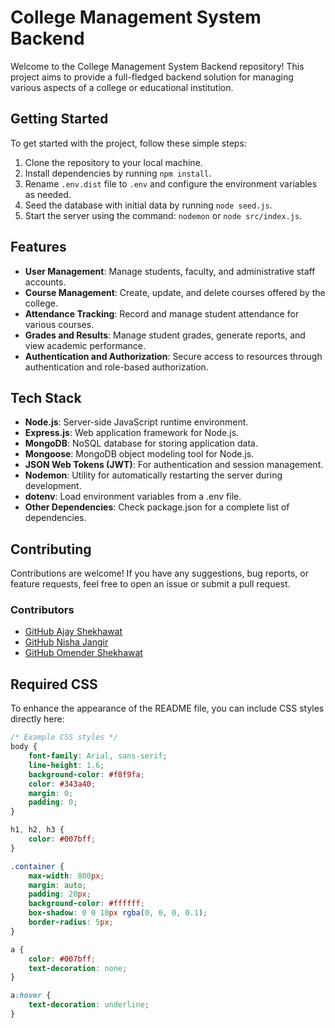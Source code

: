 # College Management System Backend

Welcome to the College Management System Backend repository! This project aims to provide a full-fledged backend solution for managing various aspects of a college or educational institution.

## Getting Started

To get started with the project, follow these simple steps:

1. Clone the repository to your local machine.
2. Install dependencies by running `npm install`.
3. Rename `.env.dist` file to `.env` and configure the environment variables as needed.
4. Seed the database with initial data by running `node seed.js`.
5. Start the server using the command: `nodemon` or `node src/index.js`.

## Features

- **User Management**: Manage students, faculty, and administrative staff accounts.
- **Course Management**: Create, update, and delete courses offered by the college.
- **Attendance Tracking**: Record and manage student attendance for various courses.
- **Grades and Results**: Manage student grades, generate reports, and view academic performance.
- **Authentication and Authorization**: Secure access to resources through authentication and role-based authorization.

## Tech Stack

- **Node.js**: Server-side JavaScript runtime environment.
- **Express.js**: Web application framework for Node.js.
- **MongoDB**: NoSQL database for storing application data.
- **Mongoose**: MongoDB object modeling tool for Node.js.
- **JSON Web Tokens (JWT)**: For authentication and session management.
- **Nodemon**: Utility for automatically restarting the server during development.
- **dotenv**: Load environment variables from a .env file.
- **Other Dependencies**: Check package.json for a complete list of dependencies.

## Contributing

Contributions are welcome! If you have any suggestions, bug reports, or feature requests, feel free to open an issue or submit a pull request.

### Contributors

- [GitHub Ajay Shekhawat](https://github.com/ajayshekhawat1803)
- [GitHub Nisha Jangir](https://github.com/Nishajangir0972)
- [GitHub Omender Shekhawat](https://github.com/omendershekhawat)


## Required CSS

To enhance the appearance of the README file, you can include CSS styles directly here:

```css
/* Example CSS styles */
body {
    font-family: Arial, sans-serif;
    line-height: 1.6;
    background-color: #f8f9fa;
    color: #343a40;
    margin: 0;
    padding: 0;
}

h1, h2, h3 {
    color: #007bff;
}

.container {
    max-width: 800px;
    margin: auto;
    padding: 20px;
    background-color: #ffffff;
    box-shadow: 0 0 10px rgba(0, 0, 0, 0.1);
    border-radius: 5px;
}

a {
    color: #007bff;
    text-decoration: none;
}

a:hover {
    text-decoration: underline;
}
